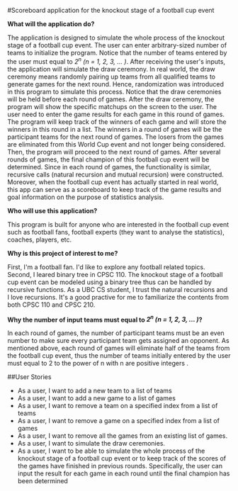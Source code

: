 #Scoreboard application for the knockout stage of a football cup event

**What will the application do?**

The application is designed to simulate the whole process of the knockout stage of a football cup event. The user can enter
arbitrary-sized number of teams to initialize the program. Notice that the number of teams entered by the user must 
equal to *2<sup>n</sup> (n = 1, 2, 3, ... )*. After receiving the user's inputs, the application will simulate the draw 
ceremony. In real world, the draw ceremony means randomly pairing up teams from all qualified teams to generate games 
for the next round. Hence, randomization was introduced in this program to simulate this process. Notice that the draw
ceremonies will be held before each round of games. After the draw ceremony, the program will show the specific 
matchups on the screen to the user. The user need to enter the game results for each game in this round of games. The 
program will keep track of the winners of each game and will store the winners in this round in a list. The winners in a
round of games will be the participant teams for the next round of games. The losers from the games are eliminated from 
this World Cup event and not longer being considered. Then, the program will proceed to the next round of games. After 
several rounds of games, the final champion of this football cup event will be determined. Since in each round of games, the 
functionality is similar, recursive calls (natural recursion and mutual recursion) were constructed. Moreover, when the
football cup event has actually started in real world, this app can serve as a scoreboard to keep track of the game results
and goal information on the purpose of statistics analysis.

**Who will use this application?**

This program is built for anyone who are interested in the football cup event such as football fans, football experts 
(they want to analyse the statistics), coaches, players, etc.

**Why is this project of interest to me?**

First, I'm a football fan. I'd like to explore any football related topics. Second, I leared
binary tree in CPSC 110. The knockout stage of a football cup event can be modeled using a binary tree thus can be 
handled by recursive functions. As a UBC CS student, I trust the natural recursions and I love recursions. It's a good 
practive for me to familiarize the contents from both CPSC 110 and CPSC 210.

**Why the number of input teams must equal to *2<sup>n</sup> (n = 1, 2, 3, ... )*?**

In each round of games, the number of participant teams must be an even number to make sure every participant team gets
assigned an opponent. As mentioned above, each round of games will eliminate half of the teams from the football 
cup event, thus the number of teams initially entered by the user must equal to 2 to the power of n with n are positive 
integers .

##User Stories
- As a user, I want to add a new team to a list of teams
- As a user, I want to add a new game to a list of games
- As a user, I want to remove a team on a specified index from a list of teams
- As a user, I want to remove a game on a specified index from a list of games
- As a user, I want to remove all the games from an existing list of games. 
- As a user, I want to simulate the draw ceremonies.
- As a user, I want to be able to simulate the whole process of the knockout stage of a football cup event or to keep 
track of the scores of the games have finished in previous rounds. 
Specifically, the user can input the result for each game in each round until the final champion has been determined